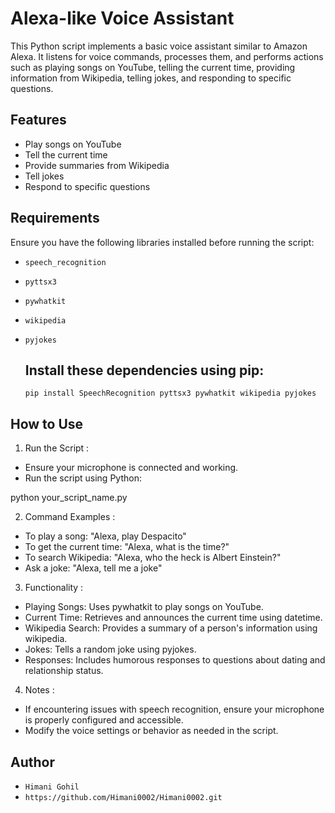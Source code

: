 # Alexa-like Voice Assistant

This Python script implements a basic voice assistant similar to Amazon Alexa. It listens for voice commands, processes them, and performs actions such as playing songs on YouTube, telling the current time, providing information from Wikipedia, telling jokes, and responding to specific questions.

## Features

- Play songs on YouTube
- Tell the current time
- Provide summaries from Wikipedia
- Tell jokes
- Respond to specific questions

## Requirements

Ensure you have the following libraries installed before running the script:
- `speech_recognition`
- `pyttsx3`
- `pywhatkit`
- `wikipedia`
- `pyjokes`

  ## Install these dependencies using pip:
  
  `pip install SpeechRecognition pyttsx3 pywhatkit wikipedia pyjokes`

## How to Use

1. Run the Script :

- Ensure your microphone is connected and working.
- Run the script using Python:

python your_script_name.py

2. Command Examples :

- To play a song: "Alexa, play Despacito"
- To get the current time: "Alexa, what is the time?"
- To search Wikipedia: "Alexa, who the heck is Albert Einstein?"
- Ask a joke: "Alexa, tell me a joke"

3. Functionality :
- Playing Songs: Uses pywhatkit to play songs on YouTube.
- Current Time: Retrieves and announces the current time using datetime.
- Wikipedia Search: Provides a summary of a person's information using wikipedia.
- Jokes: Tells a random joke using pyjokes.
- Responses: Includes humorous responses to questions about dating and relationship status.

4. Notes :
- If encountering issues with speech recognition, ensure your microphone is properly configured and accessible.
- Modify the voice settings or behavior as needed in the script.

## Author
- `Himani Gohil`
- `https://github.com/Himani0002/Himani0002.git`







